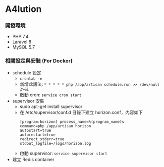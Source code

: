 # A4lution

### 開發環境

- PHP 7.4
- Laravel 8
- MySQL 5.7

###  相關設定與安裝 (For Docker)
- schedule 設定
    - ```crontab -e```
    - 新增此語法: ```* * * * * php /app/artisan schedule:run >> /dev/null 2>&1```
    - 啟動 cron: ```service cron start```
- supervisor 安裝
    - sudo apt-get install supervisor
    - 在 /etc/supervisor/conf.d 目錄下建立 horizon.conf，內容如下
        ```
        [program:horizon] process_name=%(program_name)s
        command=php /app/artisan horizon
        autostart=true
        autorestart=true
        redirect_stderr=true
        stdout_logfile=/logs/horizon.log
        ```
    - 啟動 supervisor: ```service supervisor start```
- 建立 Redis container
